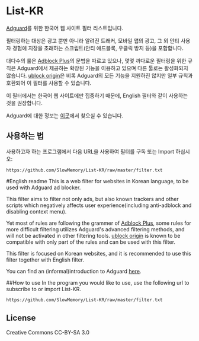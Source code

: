 # List-KR
[Adguard][]를 위한 한국어 웹 사이트 필터 리스트입니다.

필터링하는 대상은 광고 뿐만 아니라 알려진 트래커, 모바일 앱의 광고, 그 외 안티 사용자 경험에 지장을 초래하는 스크립트(안티 애드블록, 우클릭 방지 등)을 포함합니다.

대다수의 룰은 [Adblock Plus][]의 문법을 따르고 있으나, 몇몇 까다로운 필터링을 위한 규칙은 Adguard에서 제공하는 확장된 기능을 이용하고 있으며 다른 툴로는 활성화되지 않습니다. [ublock origin][]은 비록 Adguard의 모든 기능을 지원하진 않지만 일부 규칙과 호환되어 이 필터를 사용할 수 있습니다.

이 필터에서는 한국어 웹 사이트에만 집중하기 때문에, English 필터와 같이 사용하는 것을 권장합니다.

Adguard에 대한 정보는 [이곳][]에서 찾으실 수 있습니다.

## 사용하는 법

사용하고자 하는 프로그램에서 다음 URL을 사용하여 필터를 구독 또는 Import 하십시오:
```
https://github.com/SlowMemory/List-KR/raw/master/filter.txt
```

#English readme
This is a web filter for websites in Korean language, to be used with Adguard ad blocker.

This filter aims to filter not only ads, but also known trackers and other scripts which negatively affects user experience(including anti-adblock and disabling context menu).

Yet most of rules are following the grammer of [Adblock Plus][], some rules for more difficult filtering utilizes Adguard's advanced filtering methods, and will not be activated in other filtering tools. [ublock origin] is known to be compatible with only part of the rules and can be used with this filter.

This filter is focused on Korean websites, and it is recommended to use this filter together with English filter.

You can find an (informal)introduction to Adguard [here][].

##How to use
In the program you would like to use, use the following url to subscribe to or import List-KR.
```
https://github.com/SlowMemory/List-KR/raw/master/filter.txt
```

[Adguard]: https://adguard.com
[Adblock Plus]: https://adblockplus.org/
[ublock origin]: https://github.com/gorhill/uBlock
[이곳]: https://namu.wiki/w/Adguard
[here]: https://namu.wiki/w/Adguard

## License
Creative Commons CC-BY-SA 3.0
